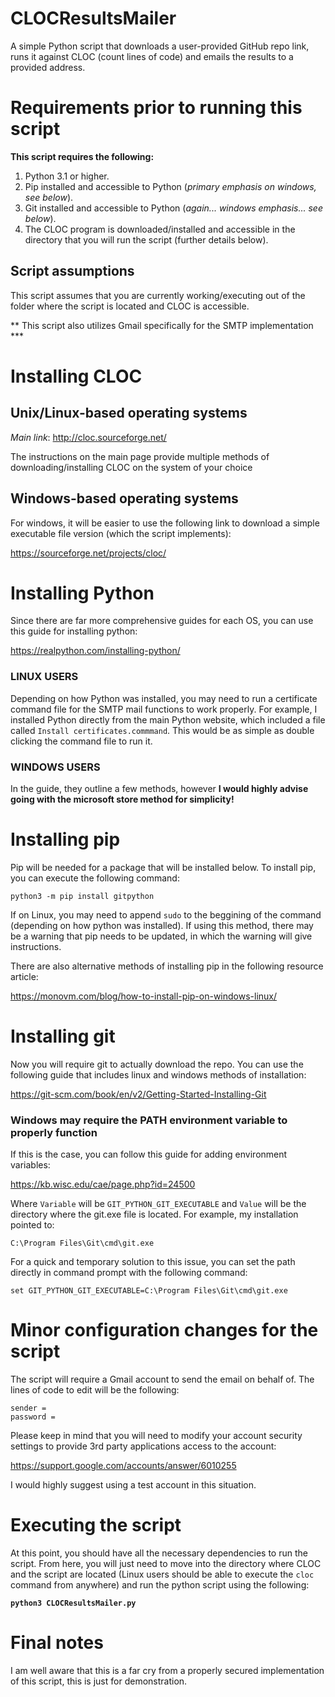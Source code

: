 # CLOCResultsMailer
A simple Python script that downloads a user-provided GitHub repo link, runs it against CLOC (count lines of code) and emails the results to a provided address. 

# Requirements prior to running this script

**This script requires the following:**

1. Python 3.1 or higher.
2. Pip installed and accessible to Python (*primary emphasis on windows, see below*).
3. Git installed and accessible to Python (*again... windows emphasis... see below*).
4. The CLOC program is downloaded/installed and accessible in the directory that you will run the script (further details below).



## Script assumptions

This script assumes that you are currently working/executing out of the folder where the script is located and CLOC is accessible.

** This script also utilizes Gmail specifically for the SMTP implementation ***

# Installing CLOC



## Unix/Linux-based operating systems

*Main link*: http://cloc.sourceforge.net/

The instructions on the main page provide multiple methods of downloading/installing CLOC on the system of your choice

## Windows-based operating systems 

For windows, it will be easier to use the following link to download a simple executable file version (which the script implements):

https://sourceforge.net/projects/cloc/

# Installing Python

Since there are far more comprehensive guides for each OS, you can use this guide for installing python:

https://realpython.com/installing-python/

### LINUX USERS

Depending on how Python was installed, you may need to run a certificate command file for the SMTP mail functions to work properly. For example, I installed Python directly from the main Python website, which included a file called ```Install certificates.commmand```. This would be as simple as double clicking the command file to run it.

### WINDOWS USERS

In the guide, they outline a few methods, however **I would highly advise going with the microsoft store method for simplicity!**

# Installing pip

Pip will be needed for a package that will be installed below. To install pip, you can execute the following command:

```
python3 -m pip install gitpython
```

If on Linux, you may need to append ```sudo``` to the beggining of the command (depending on how python was installed). If using this method, there may be a warning that pip needs to be updated, in which the warning will give instructions.


There are also alternative methods of installing pip in the following resource article:

https://monovm.com/blog/how-to-install-pip-on-windows-linux/


# Installing git

Now you will require git to actually download the repo. You can use the following guide that includes linux and windows methods of installation:

https://git-scm.com/book/en/v2/Getting-Started-Installing-Git

### Windows may require the PATH environment variable to properly function

If this is the case, you can follow this guide for adding environment variables:

https://kb.wisc.edu/cae/page.php?id=24500

Where ```Variable``` will be ```GIT_PYTHON_GIT_EXECUTABLE``` and ```Value``` will be the directory where the git.exe file is located. For example, my installation pointed to:

```C:\Program Files\Git\cmd\git.exe```

For a quick and temporary solution to this issue, you can set the path directly in command prompt with the following command:

```set GIT_PYTHON_GIT_EXECUTABLE=C:\Program Files\Git\cmd\git.exe```

# Minor configuration changes for the script

The script will require a Gmail account to send the email on behalf of. The lines of code to edit will be the following:

```
sender = 
password =
```

Please keep in mind that you will need to modify your account security settings to provide 3rd party applications access to the account:

https://support.google.com/accounts/answer/6010255

I would highly suggest using a test account in this situation.

# Executing the script

At this point, you should have all the necessary dependencies to run the script. From here, you will just need to move into the directory where CLOC and the script are located (Linux users should be able to execute the ```cloc``` command from anywhere) and run the python script using the following:

 **```python3 CLOCResultsMailer.py```**
 
 # Final notes
 
 I am well aware that this is a far cry from a properly secured implementation of this script, this is just for demonstration.
